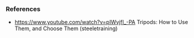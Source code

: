 
### References

- https://www.youtube.com/watch?v=pIWvjfI_-PA Tripods: How to Use Them, and Choose Them (steeletraining)